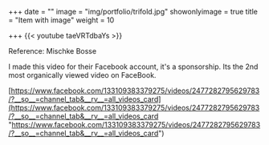 +++
date = ""
image = "img/portfolio/trifold.jpg"
showonlyimage = true
title = "Item with image"
weight = 10

+++
{{< youtube taeVRTdbaYs >}}

Reference: Mischke Bosse

I made this video for their Facebook account, it's a sponsorship. Its the 2nd most organically viewed video on FaceBook.

[https://www.facebook.com/133109383379275/videos/2477282795629783/?__so__=channel_tab&__rv__=all_videos_card](https://www.facebook.com/133109383379275/videos/2477282795629783/?__so__=channel_tab&__rv__=all_videos_card "https://www.facebook.com/133109383379275/videos/2477282795629783/?__so__=channel_tab&__rv__=all_videos_card")